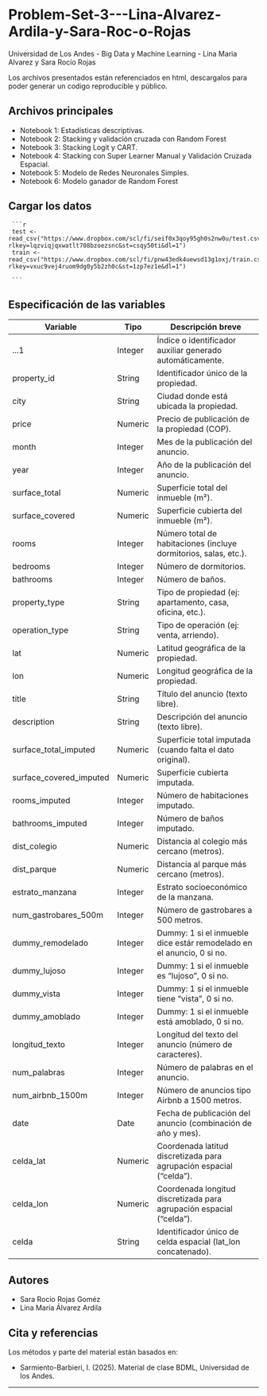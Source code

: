# Problem-Set-3---Lina-Alvarez-Ardila-y-Sara-Roc-o-Rojas
Universidad de Los Andes - Big Data y Machine Learning - Lina Maria Alvarez y Sara Rocío Rojas

Los archivos presentados están referenciados en html, descargalos para poder generar un codigo reproducible y público.

## Archivos principales

- Notebook 1: Estadísticas descriptivas.
- Notebook 2: Stacking y validación cruzada con Random Forest
- Notebook 3: Stacking Logit y CART.
- Notebook 4: Stacking con Super Learner Manual y Validación Cruzada Espacial. 
- Notebook 5: Modelo de Redes Neuronales Simples.
- Notebook 6: Modelo ganador de Random Forest

## Cargar los datos 

     ```r
     test <- read_csv("https://www.dropbox.com/scl/fi/seif0x3qoy95gh0s2nw0u/test.csv?rlkey=lqzviqjqxwatlt708bzoezsnc&st=csqy50ti&dl=1")
     train <- read_csv("https://www.dropbox.com/scl/fi/pnw43edk4uewsd13g1oxj/train.csv?rlkey=vxuc9vej4ruom9dg0y5b2zh0c&st=1zp7ez1e&dl=1")

     ```

## Especificación de las variables

| Variable                  | Tipo    | Descripción breve                                                    |
| ------------------------- | ------- | -------------------------------------------------------------------- |
| ...1                      | Integer | Índice o identificador auxiliar generado automáticamente.            |
| property\_id              | String  | Identificador único de la propiedad.                                 |
| city                      | String  | Ciudad donde está ubicada la propiedad.                              |
| price                     | Numeric | Precio de publicación de la propiedad (COP).                         |
| month                     | Integer | Mes de la publicación del anuncio.                                   |
| year                      | Integer | Año de la publicación del anuncio.                                   |
| surface\_total            | Numeric | Superficie total del inmueble (m²).                                  |
| surface\_covered          | Numeric | Superficie cubierta del inmueble (m²).                               |
| rooms                     | Integer | Número total de habitaciones (incluye dormitorios, salas, etc.).     |
| bedrooms                  | Integer | Número de dormitorios.                                               |
| bathrooms                 | Integer | Número de baños.                                                     |
| property\_type            | String  | Tipo de propiedad (ej: apartamento, casa, oficina, etc.).            |
| operation\_type           | String  | Tipo de operación (ej: venta, arriendo).                             |
| lat                       | Numeric | Latitud geográfica de la propiedad.                                  |
| lon                       | Numeric | Longitud geográfica de la propiedad.                                 |
| title                     | String  | Título del anuncio (texto libre).                                    |
| description               | String  | Descripción del anuncio (texto libre).                               |
| surface\_total\_imputed   | Numeric | Superficie total imputada (cuando falta el dato original).           |
| surface\_covered\_imputed | Numeric | Superficie cubierta imputada.                                        |
| rooms\_imputed            | Integer | Número de habitaciones imputado.                                     |
| bathrooms\_imputed        | Integer | Número de baños imputado.                                            |
| dist\_colegio             | Numeric | Distancia al colegio más cercano (metros).                           |
| dist\_parque              | Numeric | Distancia al parque más cercano (metros).                            |
| estrato\_manzana          | Integer | Estrato socioeconómico de la manzana.                                |
| num\_gastrobares\_500m    | Integer | Número de gastrobares a 500 metros.                                  |
| dummy\_remodelado         | Integer | Dummy: 1 si el inmueble dice estár remodelado en el anuncio, 0 si no.|
| dummy\_lujoso             | Integer | Dummy: 1 si el inmueble es “lujoso”, 0 si no.                        |
| dummy\_vista              | Integer | Dummy: 1 si el inmueble tiene “vista”, 0 si no.                      |
| dummy\_amoblado           | Integer | Dummy: 1 si el inmueble está amoblado, 0 si no.                      |
| longitud\_texto           | Integer | Longitud del texto del anuncio (número de caracteres).               |
| num\_palabras             | Integer | Número de palabras en el anuncio.                                    |
| num\_airbnb\_1500m        | Integer | Número de anuncios tipo Airbnb a 1500 metros.                        |
| date                      | Date    | Fecha de publicación del anuncio (combinación de año y mes).         |
| celda\_lat                | Numeric | Coordenada latitud discretizada para agrupación espacial (“celda”).  |
| celda\_lon                | Numeric | Coordenada longitud discretizada para agrupación espacial (“celda”). |
| celda                     | String  | Identificador único de celda espacial (lat\_lon concatenado).        |


## Autores

- Sara Rocio Rojas Goméz
- Lina María Álvarez Ardila


## Cita y referencias

Los métodos y parte del material están basados en:
- Sarmiento-Barbieri, I. (2025). Material de clase BDML, Universidad de los Andes.


---

